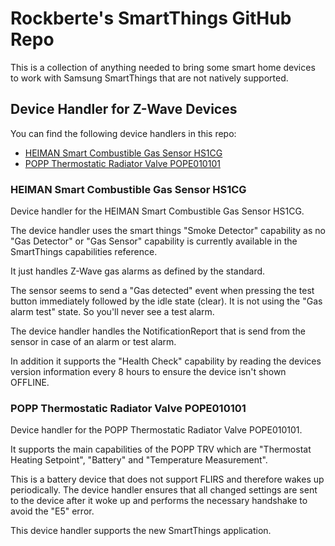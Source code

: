# Rockberte's SmartThings GitHub Repo
This is a collection of anything needed to bring some smart home devices to work with Samsung SmartThings that are not natively supported.

## Device Handler for Z-Wave Devices
You can find the following device handlers in this repo:

- [HEIMAN Smart Combustible Gas Sensor HS1CG](#heiman-smart-combustible-gas-sensor-hs1cg)
- [POPP Thermostatic Radiator Valve POPE010101](#popp-thermostatic-radiator-valve-pope010101)

### HEIMAN Smart Combustible Gas Sensor HS1CG
Device handler for the HEIMAN Smart Combustible Gas Sensor HS1CG.

The device handler uses the smart things "Smoke Detector" capability as no "Gas Detector" or "Gas Sensor" capability is currently available in the SmartThings capabilities reference.

It just handles Z-Wave gas alarms as defined by the standard.

The sensor seems to send a "Gas detected" event when pressing the test button immediately followed by the idle state (clear). It is not using the "Gas alarm test" state. So you'll never see a test alarm.

The device handler handles the NotificationReport that is send from the sensor in case of an alarm or test alarm.

In addition it supports the "Health Check" capability by reading the devices version information every 8 hours to ensure the device isn't shown OFFLINE.

### POPP Thermostatic Radiator Valve POPE010101
Device handler for the POPP Thermostatic Radiator Valve POPE010101.

It supports the main capabilities of the POPP TRV which are "Thermostat Heating Setpoint", "Battery" and "Temperature Measurement".

This is a battery device that does not support FLIRS and therefore wakes up periodically. The device handler ensures that all changed settings are sent to the device after it woke up and performs the necessary handshake to avoid the "E5" error.

This device handler supports the new SmartThings application.